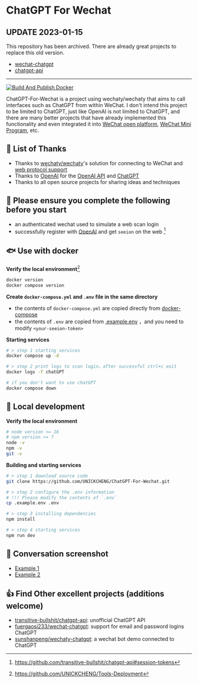 # ChatGPT For Wechat

## UPDATE 2023-01-15

This repository has been archived. There are already great projects to replace this old version.

- [wechat-chatgpt](https://github.com/fuergaosi233/wechat-chatgpt)
- [chatgpt-api](https://github.com/transitive-bullshit/chatgpt-api)

---

[![Build And Publish Docker](https://github.com/UNICKCHENG/ChatGPT-For-Wechat/actions/workflows/build-docker.yml/badge.svg)](https://github.com/UNICKCHENG/ChatGPT-For-Wechat/actions/workflows/build-docker.yml)

ChatGPT-For-Wechat is a project using wechaty/wechaty that aims to call interfaces such as ChatGPT from within WeChat. I don't intend this project to be limited to ChatGPT, just like OpenAI is not limited to ChatGPT, and there are many better projects that have already implemented this functionality and even integrated it into [WeChat open platform](https://openai.weixin.qq.com), [WeChat Mini Program](https://mp.weixin.qq.com), etc.

## 💖 List of Thanks

- Thanks to [wechaty/wechaty](https://github.com/wechaty/wechaty)'s solution for connecting to WeChat and [web protocol support](https://wechaty.js.org/2021/04/13/wechaty-uos-web/)
- Thanks to [OpenAI](https://openai.com/api/) for the [OpenAI API](https://beta.openai.com/docs/api-reference/introduction)  and [ChatGPT](https://openai.com/blog/chatgpt/)
- Thanks to all open source projects for sharing ideas and techniques

## 📌 Please ensure you complete the following before you start 

- an authenticated wechat used to simulate a web scan login
- successfully register with [OpenAI](https://openai.com/api/) and get `seeion` on the web [^1]

## 🐟 Use with docker 

**Verify the local environment**[^2]
```bash
docker version
docker compose version
```

**Create `docker-compose.yml` and `.env` file in the same directory**

- the contents of `docker-compose.yml` are copied directly from [docker-compose](https://github.com/UNICKCHENG/ChatGPT-For-Wechat/blob/main/docker-compose.yml)
- the contents of `.env` are copied from [.example.env](https://github.com/UNICKCHENG/ChatGPT-For-Wechat/blob/main/.example.env) ，and you need to modify `<your-seeion-token>`

**Starting services**
```bash
# > step 1 starting services
docker compose up -d

# > step 2 print logs to scan login，after successful ctrl+c exit
docker logs -f chatGPT

# if you don't want to use chatGPT
docker compose down
```

## 🚀 Local development

**Verify the local environment**
```bash
# node version >= 16
# npm version >= 7
node -v
npm -v
git -v
```

**Building and starting services**
```bash
# > step 1 download source code
git clone https://github.com/UNICKCHENG/ChatGPT-For-Wechat.git

# > step 2 configure the .env information
# !!! Please modify the contents of `.env`
cp .example.env .env

# > step 3 installing dependencies
npm install

# > step 4 starting services
npm run dev
```

## 🎉 Conversation screenshot

- [Example 1](./assets/3437A986-FB88-45DE-B881-C38CCC445BA1.jpeg)
- [Example 2](./assets/DDB677D9-DFE8-4843-980E-9304B64C29D5.jpeg)

## 👍 Find Other excellent projects (additions welcome)

- [transitive-bullshit/chatgpt-api](https://github.com/transitive-bullshit/chatgpt-api): unofficial ChatGPT API
- [fuergaosi233/wechat-chatgpt](https://github.com/fuergaosi233/wechat-chatgpt): support for email and password logins ChatGPT
- [sunshanpeng/wechaty-chatgpt](https://github.com/sunshanpeng/wechaty-chatgpt): a wechat bot demo connected to ChatGPT


[^1]: https://github.com/transitive-bullshit/chatgpt-api#session-tokens
[^2]: https://github.com/UNICKCHENG/Tools-Deployment